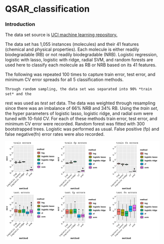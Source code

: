 # QSAR_classification

### Introduction

The data set source is [UCI machine learning repository.](https://archive.ics.uci.edu/ml/datasets/QSAR+biodegradation)

The data set has 1,055 instances (molecules) and their 41 features (chemical and physical properties).
Each molecule is either readily biodegradable (RB) or not readily biodegradable (NRB).
Logistic regression, logistic with lasso, logistic with ridge, radial SVM, 
and random forests are used here to classify each molecule as RB or NRB based on 
its 41 features. 

The following was repeated 100 times to capture train error, test error, and minimum 
CV error spreads for all 5 classification methods. 

	Through random sampling, the data set was separated into 90% *train set* and the 
rest was used as *test set* data. The data was weighted through resampling since there 
was an imbalance of 66% NRB and 34% RB.
	Using the *train set*, the hyper parameters of logistic lasso, logistic ridge, and 
radial svm were tuned with 10-fold CV. For each of these methods train error, test error, 
and minimum CV error were recorded. Random forest was fitted with 300 bootstrapped
trees. Logistic was performed as usual. 
	False positive (fp) and false negative(fn) error rates were also recorded. 

![](https://github.com/asyakhl/QSAR_classification/blob/master/img/Error_Rates.png)
